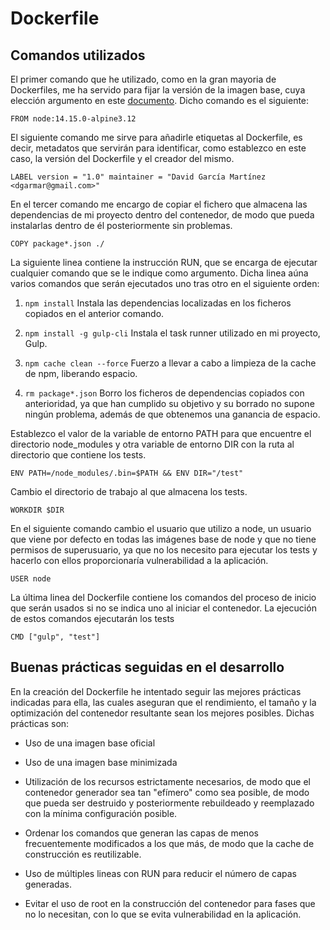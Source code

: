 # Dockerfile

## Comandos utilizados

El primer comando que he utilizado, como en la gran mayoria de Dockerfiles, me ha servido para fijar la versión de la imagen base, cuya elección argumento en este [documento](). Dicho comando es el siguiente:

`FROM node:14.15.0-alpine3.12`

El siguiente comando me sirve para añadirle etiquetas al Dockerfile, es decir, metadatos que servirán para identificar, como establezco en este caso, la versión del Dockerfile y el creador del mismo.

`LABEL version = "1.0" maintainer = "David García Martínez <dgarmar@gmail.com>"`

En el tercer comando me encargo de copiar el fichero que almacena las dependencias de mi proyecto dentro del contenedor, de modo que pueda instalarlas dentro de él posteriormente sin problemas. 

`COPY package*.json ./`

La siguiente linea contiene la instrucción RUN, que se encarga de ejecutar cualquier comando que se le indique como argumento. Dicha linea aúna varios comandos que serán ejecutados uno tras otro en el siguiente orden:

1. `npm install` Instala las dependencias localizadas en los ficheros copiados en el anterior comando.

2. `npm install -g gulp-cli` Instala el task runner utilizado en mi proyecto, Gulp.

3. `npm cache clean --force` Fuerzo a llevar a cabo a limpieza de la cache de npm, liberando espacio.

4. `rm package*.json` Borro los ficheros de dependencias copiados con anterioridad, ya que han cumplido su objetivo y su borrado no supone ningún problema, además de que obtenemos una ganancia de espacio.

Establezco el valor de la variable de entorno PATH para que encuentre el directorio node_modules y otra variable de entorno DIR con la ruta al directorio que contiene los tests. 

`ENV PATH=/node_modules/.bin=$PATH && ENV DIR="/test"`

Cambio el directorio de trabajo al que almacena los tests.

`WORKDIR $DIR`

En el siguiente comando cambio el usuario que utilizo a node, un usuario que viene por defecto en todas las imágenes base de node y que no tiene permisos de superusuario, ya que no los necesito para ejecutar los tests y hacerlo con ellos proporcionaría vulnerabilidad a la aplicación.

`USER node`

La última linea del Dockerfile contiene los comandos del proceso de inicio que serán usados si no se indica uno al iniciar el contenedor. La ejecución de estos comandos ejecutarán los tests

`CMD ["gulp", "test"]`

## Buenas prácticas seguidas en el desarrollo

En la creación del Dockerfile he intentado seguir las mejores prácticas indicadas para ella, las cuales aseguran que el rendimiento, el tamaño y la optimización del contenedor resultante sean los mejores posibles. Dichas prácticas son:

- Uso de una imagen base oficial

- Uso de una imagen base minimizada

- Utilización de los recursos estrictamente necesarios, de modo que el contenedor generador sea tan "efímero" como sea posible, de modo que pueda ser destruido y posteriormente rebuildeado y reemplazado con la mínima configuración posible.

- Ordenar los comandos que generan las capas de menos frecuentemente modificados a los que más, de modo que la cache de construcción es reutilizable.

- Uso de múltiples lineas con RUN para reducir el número de capas generadas.

- Evitar el uso de root en la construcción del contenedor para fases que no lo necesitan, con lo que se evita vulnerabilidad en la aplicación.







 


